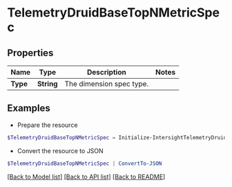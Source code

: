 # TelemetryDruidBaseTopNMetricSpec
## Properties

Name | Type | Description | Notes
------------ | ------------- | ------------- | -------------
**Type** | **String** | The dimension spec type. | 

## Examples

- Prepare the resource
```powershell
$TelemetryDruidBaseTopNMetricSpec = Initialize-IntersightTelemetryDruidBaseTopNMetricSpec  -Type null
```

- Convert the resource to JSON
```powershell
$TelemetryDruidBaseTopNMetricSpec | ConvertTo-JSON
```

[[Back to Model list]](../README.md#documentation-for-models) [[Back to API list]](../README.md#documentation-for-api-endpoints) [[Back to README]](../README.md)

